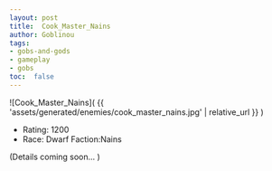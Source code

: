 ```yaml
---
layout: post
title:  Cook_Master_Nains
author: Goblinou
tags:
- gobs-and-gods
- gameplay
- gobs
toc:  false
---
```


![Cook_Master_Nains]( {{ 'assets/generated/enemies/cook_master_nains.jpg' | relative_url }} )
- Rating: 1200
- Race: Dwarf  Faction:Nains

(Details coming soon... )